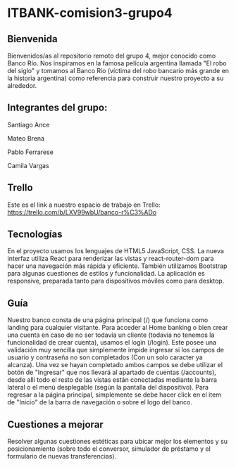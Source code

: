 # ITBANK-comision3-grupo4

## Bienvenida
Bienvenidos/as al repositorio remoto del grupo 4, mejor conocido como Banco Río. Nos inspiramos en la famosa película argentina llamada "El robo del siglo" y tomamos al Banco Río (víctima del robo bancario más grande en la historia argentina) como referencia para construir nuestro proyecto a su alrededor.

## Integrantes del grupo: 
Santiago Ance

Mateo Brena

Pablo Ferrarese

Camila Vargas

## Trello
Este es el link a nuestro espacio de trabajo en Trello: https://trello.com/b/LXV99wbU/banco-r%C3%ADo

## Tecnologías
En el proyecto usamos los lenguajes de HTML5 JavaScript, CSS. La nueva interfaz utiliza React para renderizar las vistas y react-router-dom para hacer una navegación más rápida y eficiente. También utilizamos Bootstrap para algunas cuestiones de estilos y funcionalidad. La aplicación es responsive, preparada tanto para dispositivos móviles como para desktop.

## Guía
Nuestro banco consta de una página principal (/) que funciona como landing para cualquier visitante. Para acceder al Home banking o bien crear una cuenta en caso de no ser todavía un cliente (todavía no tenemos la funcionalidad de crear cuenta), usamos el login (/login). Este posee una validación muy sencilla que simplemente impide ingresar si los campos de usuario y contraseña no son completados (Con un solo caracter ya alcanza). Una vez se hayan completado ambos campos se debe utilizar el botón de "Ingresar" que nos llevará al apartado de cuentas (/accounts), desde allí todo el resto de las vistas están conectadas mediante la barra lateral o el menú desplegable (según la pantalla del dispositivo). Para regresar a la página principal, simplemente se debe hacer click en el item de "Inicio" de la barra de navegación o sobre el logo del banco.

## Cuestiones a mejorar
Resolver algunas cuestiones estéticas para ubicar mejor los elementos y su posicionamiento (sobre todo el conversor, simulador de préstamo y el formulario de nuevas transferencias).